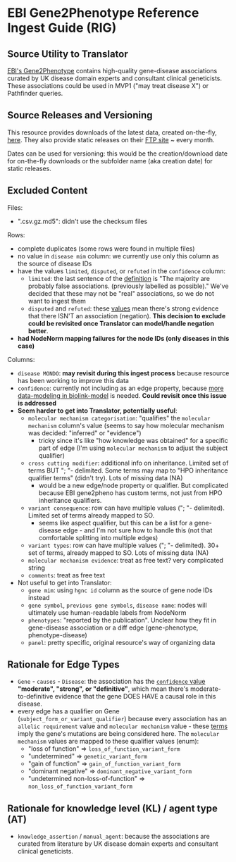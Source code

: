 # EBI Gene2Phenotype Reference Ingest Guide (RIG)

## Source Utility to Translator

[EBI's Gene2Phenotype](https://www.ebi.ac.uk/gene2phenotype/) contains high-quality gene-disease associations 
curated by UK disease domain experts and consultant clinical geneticists. 
These associations could be used in MVP1 ("may treat disease X") or Pathfinder queries. 

## Source Releases and Versioning

This resource provides downloads of the latest data, created on-the-fly, [here](https://www.ebi.ac.uk/gene2phenotype/download).
They also provide static releases on their [FTP site](https://ftp.ebi.ac.uk/pub/databases/gene2phenotype/G2P_data_downloads/) ~ every month. 

Dates can be used for versioning: this would be the creation/download date for on-the-fly downloads or the subfolder name (aka creation date) for static releases.

## Excluded Content 

Files:
- ".csv.gz.md5": didn't use the checksum files

Rows:
- complete duplicates (some rows were found in multiple files)
- no value in `disease mim` column: we currently use only this column as the source of disease IDs
- have the values `limited`, `disputed`, or `refuted` in the `confidence` column:
  - `limited`: the last sentence of the [definition](https://www.ebi.ac.uk/gene2phenotype/about/terminology#g2p-confidence-section) is "The majority are probably false associations. (previously labelled as possible)." We've decided that these may not be "real" associations, so we do not want to ingest them
  - `disputed` and `refuted`: these [values](https://www.ebi.ac.uk/gene2phenotype/about/terminology#g2p-confidence-section) mean there's strong evidence that there ISN'T an association (negation). **This decision to exclude could be revisited once Translator can model/handle negation better**.   
- **had NodeNorm mapping failures for the node IDs (only diseases in this case)**

Columns:
- `disease MONDO`: **may revisit during this ingest process** because resource has been working to improve this data
- `confidence`: currently not including as an edge property, because [more data-modeling in biolink-model](https://github.com/biolink/biolink-model/issues/1583) is needed. **Could revisit once this issue is addressed**
- **Seem harder to get into Translator, potentially useful**: 
  - `molecular mechanism categorisation`: "qualifies" the `molecular mechanism` column's value (seems to say how molecular mechanism was decided: "inferred" or "evidence") 
    - tricky since it's like "how knowledge was obtained" for a specific part of edge (I'm using `molecular mechanism` to adjust the subject qualifier) 
  - `cross cutting modifier`: additional info on inheritance. Limited set of terms BUT "; "- delimited. Some terms may map to "HPO inheritance qualifier terms" (didn't try). Lots of missing data (NA)
    - would be a new edge/node property or qualifier. But complicated because EBI gene2pheno has custom terms, not just from HPO inheritance qualifiers. 
  - `variant consequence`: row can have multiple values ("; "- delimited). Limited set of terms already mapped to SO.
    - seems like aspect qualifier, but this can be a list for a gene-disease edge - and I'm not sure how to handle this (not that comfortable splitting into multiple edges)
  - `variant types`: row can have multiple values ("; "- delimited). 30+ set of terms, already mapped to SO. Lots of missing data (NA)
  - `molecular mechanism evidence`: treat as free text? very complicated string 
  - `comments`: treat as free text
- Not useful to get into Translator:
  - `gene mim`: using `hgnc id` column as the source of gene node IDs instead
  - `gene symbol`, `previous gene symbols`, `disease name`: nodes will ultimately use human-readable labels from NodeNorm
  - `phenotypes`: "reported by the publication". Unclear how they fit in gene-disease association or a diff edge (gene-phenotype, phenotype-disease)
  - `panel`: pretty specific, original resource's way of organizing data

## Rationale for Edge Types

- `Gene` - `causes` - `Disease`: the association has the [`confidence` value](https://www.ebi.ac.uk/gene2phenotype/about/terminology#g2p-confidence-section) **"moderate", "strong", or "definitive"**, which mean there's moderate-to-definitive evidence that the gene DOES HAVE a causal role in this disease. 
- every edge has a qualifier on Gene (`subject_form_or_variant_qualifier`) because every association has an `allelic requirement` value and `molecular mechanism` value - these [terms](https://www.ebi.ac.uk/gene2phenotype/about/terminology) imply the gene's mutations are being considered here. The `molecular mechanism` values are mapped to these qualifier values (enum):
  - "loss of function" => `loss_of_function_variant_form`
  - "undetermined" => `genetic_variant_form`
  - "gain of function" => `gain_of_function_variant_form`
  - "dominant negative" => `dominant_negative_variant_form`
  - "undetermined non-loss-of-function" => `non_loss_of_function_variant_form`

## Rationale for knowledge level (KL) / agent type (AT)

- `knowledge_assertion` / `manual_agent`: because the associations are curated from literature by UK disease domain experts and consultant clinical geneticists. 